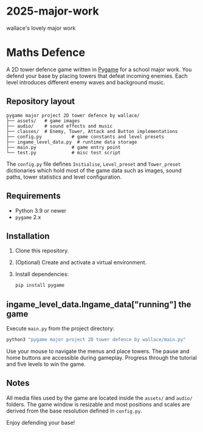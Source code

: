 # 2025-major-work
wallace's lovely major work
# Maths Defence

A 2D tower defence game written in [Pygame](https://www.pygame.org/) for a school major work.  You defend your base by placing towers that defeat incoming enemies.  Each level introduces different enemy waves and background music.

## Repository layout

```
pygame major project 2D tower defence by wallace/
├── assets/   # game images
├── audio/    # sound effects and music
├── classes/  # Enemy, Tower, Attack and Button implementations
├── config.py           # game constants and level presets
├── ingame_level_data.py  # runtime data storage
├── main.py             # game entry point
└── test.py             # misc test script
```

The `config.py` file defines `Initialise`, `Level_preset` and `Tower_preset` dictionaries which hold most of the game data such as images, sound paths, tower statistics and level configuration.

## Requirements

- Python 3.9 or newer
- `pygame` 2.x

## Installation

1. Clone this repository.
2. (Optional) Create and activate a virtual environment.
3. Install dependencies:

   ```bash
   pip install pygame
   ```

## ingame_level_data.Ingame_data["running"] the game

Execute `main.py` from the project directory:

```bash
python3 "pygame major project 2D tower defence by wallace/main.py"
```

Use your mouse to navigate the menus and place towers.  The pause and home buttons are accessible during gameplay.  Progress through the tutorial and five levels to win the game.

## Notes

All media files used by the game are located inside the `assets/` and `audio/` folders.  The game window is resizable and most positions and scales are derived from the base resolution defined in `config.py`.

Enjoy defending your base!